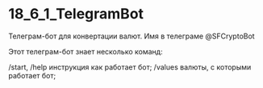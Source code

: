 # 18_6_1_TelegramBot
Телеграм-бот для конвертации валют. Имя в телеграме @SFCryptoBot

Этот телеграм-бот знает несколько команд:

/start, /help инструкция как работает бот;
/values валюты, c которыми работает бот;
